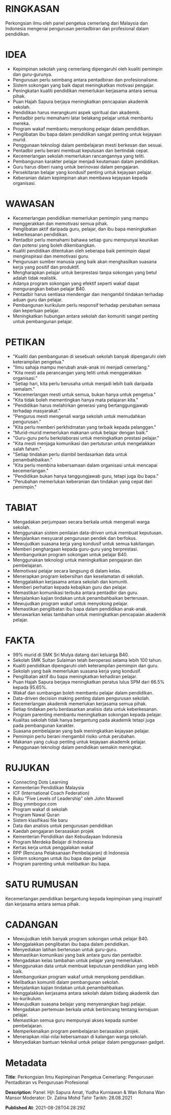 # RINGKASAN
Perkongsian ilmu oleh panel pengetua cemerlang dari Malaysia dan Indonesia mengenai pengurusan pentadbiran dan profesional dalam pendidikan.

# IDEA
- Kepimpinan sekolah yang cemerlang dipengaruhi oleh kualiti pemimpin dan guru-gurunya.
- Pengurusan perlu seimbang antara pentadbiran dan profesionalisme.
- Sistem sokongan yang baik dapat meningkatkan motivasi pengajar.
- Peningkatan kualiti pendidikan memerlukan kerjasama antara semua pihak.
- Puan Hajah Sapura berjaya meningkatkan pencapaian akademik sekolah.
- Pendidikan harus merangkumi aspek spiritual dan akademik.
- Pentadbir perlu memahami latar belakang pelajar untuk membantu mereka.
- Program wakaf membantu menyokong pelajar dalam pendidikan.
- Penglibatan ibu bapa dalam pendidikan sangat penting untuk kejayaan murid.
- Penggunaan teknologi dalam pembelajaran mesti berkesan dan sesuai.
- Pentadbir perlu berani membuat keputusan dan bertindak cepat.
- Kecemerlangan sekolah memerlukan rancangannya yang teliti.
- Pembangunan karakter pelajar menjadi keutamaan dalam pendidikan.
- Guru harus diberi ruang untuk berinovasi dalam pengajaran.
- Persekitaran belajar yang kondusif penting untuk kejayaan pelajar.
- Keberanian dalam kepimpinan akan membawa kejayaan kepada organisasi.

# WAWASAN
- Kecemerlangan pendidikan memerlukan pemimpin yang mampu menggerakkan dan memotivasi semua pihak.
- Penglibatan aktif daripada guru, pelajar, dan ibu bapa meningkatkan keberkesanan pendidikan.
- Pentadbir perlu memahami bahawa setiap guru mempunyai keunikan dan potensi yang boleh dikembangkan.
- Kualiti pendidikan ditentukan oleh seberapa baik pemimpin dapat menginspirasi dan memotivasi guru.
- Pengurusan sumber manusia yang baik akan menghasilkan suasana kerja yang positif dan produktif.
- Mengharapkan pelajar untuk berprestasi tanpa sokongan yang betul adalah tidak realistik.
- Adanya program sokongan yang efektif seperti wakaf dapat mengurangkan beban pelajar B40.
- Pentadbir harus sentiasa mendengar dan mengambil tindakan terhadap aduan guru dan pelajar.
- Pembangunan kurikulum perlu responsif terhadap perubahan semasa dan keperluan pelajar.
- Meningkatkan hubungan antara sekolah dan komuniti sangat penting untuk pembangunan pelajar.

# PETIKAN
- "Kualiti dan pembangunan di sesebuah sekolah banyak dipengaruhi oleh keterampilan pengetua."
- "Ilmu sahaja mampu merubah anak-anak ini menjadi cemerlang."
- "Kita mesti ada perancangan yang teliti untuk menggerakkan organisasi."
- "Setiap hari, kita perlu berusaha untuk menjadi lebih baik daripada semalam."
- "Kecemerlangan mesti untuk semua, bukan hanya untuk pengetua."
- "Kita tidak boleh mementingkan hanya mata pelajaran kita."
- "Pendidikan harus melahirkan generasi yang bertanggungjawab terhadap masyarakat."
- "Pengurus mesti mengenali warga sekolah untuk memudahkan pengurusan."
- "Kita perlu memberi perkhidmatan yang terbaik kepada pelanggan."
- "Murid-murid memerlukan makanan untuk belajar dengan baik."
- "Guru-guru perlu berkolaborasi untuk meningkatkan prestasi pelajar."
- "Kita mesti menjaga komunikasi dan pertuturan untuk mengelakkan salah faham."
- "Setiap tindakan perlu diambil berdasarkan data untuk penambahbaikan."
- "Kita perlu membina kebersamaan dalam organisasi untuk mencapai kecemerlangan."
- "Pendidikan bukan hanya tanggungjawab guru, tetapi juga ibu bapa."
- "Perubahan memerlukan keberanian dan tindakan yang cepat dari pemimpin."

# TABIAT
- Mengadakan perjumpaan secara berkala untuk mengenali warga sekolah.
- Menggunakan sistem penilaian data-driven untuk membuat keputusan.
- Menjalankan mesyuarat pengurusan pendek dan berfokus.
- Mewujudkan suasana kerja yang kondusif untuk semua kakitangan.
- Memberi penghargaan kepada guru-guru yang berprestasi.
- Membangunkan program sokongan untuk pelajar B40.
- Menggunakan teknologi untuk meningkatkan pengajaran dan pembelajaran.
- Memotivasi pelajar secara langsung di dalam kelas.
- Menerapkan program kebersihan dan keselamatan di sekolah.
- Menggalakkan kerjasama antara sekolah dan komuniti.
- Memberi perhatian kepada kebajikan guru dan pelajar.
- Memastikan komunikasi terbuka antara pentadbir dan guru.
- Menjalankan kajian tindakan untuk penambahbaikan berterusan.
- Mewujudkan program wakaf untuk menyokong pelajar.
- Memastikan penglibatan ibu bapa dalam pendidikan anak-anak.
- Menawarkan kelas tambahan untuk meningkatkan pencapaian akademik pelajar.

# FAKTA
- 99% murid di SMK Sri Mulya datang dari keluarga B40.
- Sekolah SMK Sultan Sulaiman telah beroperasi selama lebih 100 tahun.
- Kualiti pendidikan dipengaruhi oleh keterampilan pemimpin dan guru.
- Sekolah yang baik memerlukan suasana kerja yang kondusif.
- Penglibatan aktif ibu bapa meningkatkan kehadiran pelajar.
- Puan Hajah Sapura berjaya meningkatkan peratus lulus SPM dari 66.5% kepada 95.65%.
- Wakaf dan sumbangan boleh membantu pelajar dalam pendidikan.
- Data-driven decision making penting dalam pengurusan sekolah.
- Kecemerlangan akademik memerlukan kerjasama semua pihak.
- Setiap tindakan perlu berdasarkan analisis data untuk keberkesanan.
- Program parenting membantu meningkatkan sokongan kepada pelajar.
- Kualitas sekolah tidak hanya bergantung pada akademik tetapi juga pada pembangunan karakter.
- Suasana pembelajaran yang baik meningkatkan kejayaan pelajar.
- Pemimpin perlu berani mengambil risiko untuk perubahan.
- Makanan yang cukup penting untuk kejayaan akademik pelajar.
- Penggunaan teknologi dalam pendidikan semakin meningkat.

# RUJUKAN
- Connecting Dots Learning
- Kementerian Pendidikan Malaysia
- ICF (International Coach Federation)
- Buku "Five Levels of Leadership" oleh John Maxwell
- Blog ymmbogor.com
- Program wakaf di sekolah
- Program Nawal Quran
- Sistem klasifikasi file baru
- Data dan analisis untuk pengurusan pendidikan
- Kaedah pengajaran berasaskan projek
- Kementerian Pendidikan dan Kebudayaan Indonesia
- Program Merdeka Belajar di Indonesia
- Kertas kerja untuk penggalakan wakaf
- RPP (Rencana Pelaksanaan Pembelajaran) di Indonesia
- Sistem sokongan untuk ibu bapa dan pelajar
- Program parenting untuk melibatkan ibu bapa.

# SATU RUMUSAN
Kecemerlangan pendidikan bergantung kepada kepimpinan yang inspiratif dan kerjasama antara semua pihak. 

# CADANGAN
- Mewujudkan lebih banyak program sokongan untuk pelajar B40.
- Menggalakkan penglibatan ibu bapa dalam pendidikan.
- Menyediakan latihan berterusan untuk guru-guru.
- Memastikan komunikasi yang baik antara guru dan pentadbir.
- Mengadakan kelas tambahan untuk pelajar yang memerlukan.
- Menggunakan data untuk membuat keputusan pendidikan yang lebih baik.
- Membangunkan program wakaf untuk menyokong pendidikan.
- Melibatkan komuniti dalam pembangunan sekolah.
- Menjalankan kajian tindakan untuk penambahbaikan.
- Menggalakkan kerjasama antara sekolah dalam bidang akademik dan ko-kurikulum.
- Mewujudkan suasana belajar yang menyenangkan bagi pelajar.
- Mengadakan pertemuan berkala untuk berbincang tentang kemajuan pelajar.
- Memastikan semua guru mempunyai akses kepada sumber pembelajaran.
- Memperkenalkan program pembelajaran berasaskan projek.
- Menerapkan nilai-nilai kebersamaan di kalangan warga sekolah.
- Menyediakan bantuan teknikal untuk pelajar dalam penggunaan gadget.

# Metadata
**Title**: Perkongsian Ilmu Kepimpinan Pengetua Cemerlang: Pengurusan Pentadbiran vs Pengurusan Profesional

**Description**: Panel: Hjh Sapura Amat, Yudha Kurniawan & Wan Rohana Wan Mansor
Moderator: Dr. Zalina Mohd Tahir
Tarikh: 28.08.2021

**Published At**: 2021-08-28T04:28:29Z